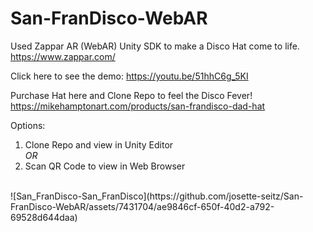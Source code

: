 # San-FranDisco-WebAR
Used Zappar AR (WebAR) Unity SDK to make a Disco Hat come to life.
<br> https://www.zappar.com/ </br>

Click here to see the demo:
https://youtu.be/51hhC6g_5KI

Purchase Hat here and Clone Repo to feel the Disco Fever!
</br>
https://mikehamptonart.com/products/san-frandisco-dad-hat

Options:
1. Clone Repo and view in Unity Editor
</br><i>OR</i>
2. Scan QR Code to view in Web Browser
</br>
![San_FranDisco-San_FranDisco](https://github.com/josette-seitz/San-FranDisco-WebAR/assets/7431704/ae9846cf-650f-40d2-a792-69528d644daa)
